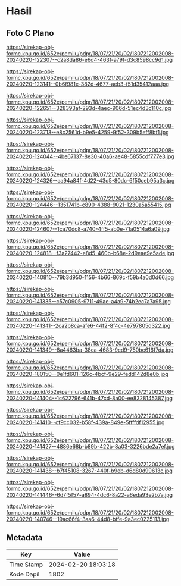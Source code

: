 # Hasil

## Foto C Plano

https://sirekap-obj-formc.kpu.go.id/652e/pemilu/pdpr/18/07/21/20/02/1807212002008-20240220-122307--c2a8da86-e6d4-463f-a79f-d3c8598cc9d1.jpg

https://sirekap-obj-formc.kpu.go.id/652e/pemilu/pdpr/18/07/21/20/02/1807212002008-20240220-123141--0b6f981e-382d-4677-aeb3-f51d35412aaa.jpg

https://sirekap-obj-formc.kpu.go.id/652e/pemilu/pdpr/18/07/21/20/02/1807212002008-20240220-122651--328393af-293d-4aec-906d-51ec4d3c110c.jpg

https://sirekap-obj-formc.kpu.go.id/652e/pemilu/pdpr/18/07/21/20/02/1807212002008-20240220-123713--e8c2561d-b9e5-4259-9f52-309b5eff8bf1.jpg

https://sirekap-obj-formc.kpu.go.id/652e/pemilu/pdpr/18/07/21/20/02/1807212002008-20240220-124044--4be67137-8e30-40a6-ae48-5855cdf777e3.jpg

https://sirekap-obj-formc.kpu.go.id/652e/pemilu/pdpr/18/07/21/20/02/1807212002008-20240220-124326--aa94a84f-4d22-43d5-80dc-6f50ceb95a3c.jpg

https://sirekap-obj-formc.kpu.go.id/652e/pemilu/pdpr/18/07/21/20/02/1807212002008-20240220-124446--1351741b-c890-4388-9021-1230a5a55415.jpg

https://sirekap-obj-formc.kpu.go.id/652e/pemilu/pdpr/18/07/21/20/02/1807212002008-20240220-124607--1ca70dc8-a740-4ff5-ab0e-71a0514a6a09.jpg

https://sirekap-obj-formc.kpu.go.id/652e/pemilu/pdpr/18/07/21/20/02/1807212002008-20240220-124818--f3a27442-e8d5-460b-b68e-2d9eae9e5ade.jpg

https://sirekap-obj-formc.kpu.go.id/652e/pemilu/pdpr/18/07/21/20/02/1807212002008-20240220-140810--79b3d950-1156-4b66-869c-f59b4a0d0d66.jpg

https://sirekap-obj-formc.kpu.go.id/652e/pemilu/pdpr/18/07/21/20/02/1807212002008-20240220-141335--c57c0905-9711-49ae-a4a9-74b2ec7a7a95.jpg

https://sirekap-obj-formc.kpu.go.id/652e/pemilu/pdpr/18/07/21/20/02/1807212002008-20240220-141341--2ca2b8ca-afe6-44f2-8f4c-4e797805d322.jpg

https://sirekap-obj-formc.kpu.go.id/652e/pemilu/pdpr/18/07/21/20/02/1807212002008-20240220-141349--8a4463ba-38ca-4683-9cd9-750bc616f7da.jpg

https://sirekap-obj-formc.kpu.go.id/652e/pemilu/pdpr/18/07/21/20/02/1807212002008-20240220-180150--0e1fd601-126c-4bcf-9e29-fedd142d8e0b.jpg

https://sirekap-obj-formc.kpu.go.id/652e/pemilu/pdpr/18/07/21/20/02/1807212002008-20240220-141404--1c622796-641b-47cd-8a00-ee8328145387.jpg

https://sirekap-obj-formc.kpu.go.id/652e/pemilu/pdpr/18/07/21/20/02/1807212002008-20240220-141410--cf9cc032-b58f-439a-849e-5ffffdf12955.jpg

https://sirekap-obj-formc.kpu.go.id/652e/pemilu/pdpr/18/07/21/20/02/1807212002008-20240220-141427--4886e68b-b89b-422b-8a03-3226bde2a7ef.jpg

https://sirekap-obj-formc.kpu.go.id/652e/pemilu/pdpr/18/07/21/20/02/1807212002008-20240220-141438--b7f45108-3267-440f-b9eb-d6d80d99613c.jpg

https://sirekap-obj-formc.kpu.go.id/652e/pemilu/pdpr/18/07/21/20/02/1807212002008-20240220-141446--6d7f5f57-a894-4dc6-8a22-a6eda93e2b7a.jpg

https://sirekap-obj-formc.kpu.go.id/652e/pemilu/pdpr/18/07/21/20/02/1807212002008-20240220-140746--19ac66f4-3aa6-44d8-bffe-9a3ec0225113.jpg


## Metadata

| Key        | Value               |
| ---------- | ------------------- |
| Time Stamp | 2024-02-20 18:03:18 |
| Kode Dapil | 1802                |



